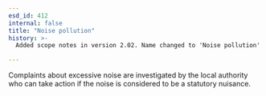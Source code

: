 ```yaml
---
esd_id: 412
internal: false
title: "Noise pollution"
history: >-
  Added scope notes in version 2.02. Name changed to 'Noise pollution' in version 4.00.

---
```


Complaints about excessive noise are investigated by the local authority who can take action if the noise is considered to be a statutory nuisance.

